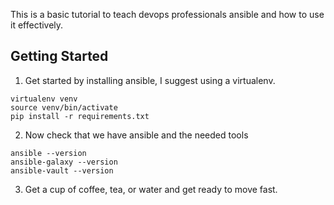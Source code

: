 This is a basic tutorial to teach devops professionals ansible and how to use it effectively.


Getting Started
---

1. Get started by installing ansible, I suggest using a virtualenv. 

```
virtualenv venv
source venv/bin/activate
pip install -r requirements.txt
```

2. Now check that we have ansible and the needed tools

```
ansible --version
ansible-galaxy --version
ansible-vault --version
```

3. Get a cup of coffee, tea, or water and get ready to move fast. 

